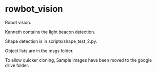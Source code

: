# rowbot_vision
Robot vision.

Kenneth contains the light beacon detection.

Shape detection is in scripts/shape_test_2.py.

Object lists are in the msgs folder.

To allow quicker cloning, Sample images have been moved to the google drive folder.
